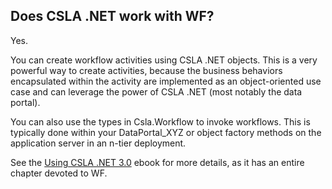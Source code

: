 ## Does CSLA .NET work with WF?
Yes.

You can create workflow activities using CSLA .NET objects. This is a very powerful way to create activities, because the business behaviors encapsulated within the activity are implemented as an object-oriented use case and can leverage the power of CSLA .NET (most notably the data portal).

You can also use the types in Csla.Workflow to invoke workflows. This is typically done within your DataPortal_XYZ or object factory methods on the application server in an n-tier deployment.

See the [Using CSLA .NET 3.0](http://store.lhotka.net) ebook for more details, as it has an entire chapter devoted to WF.
